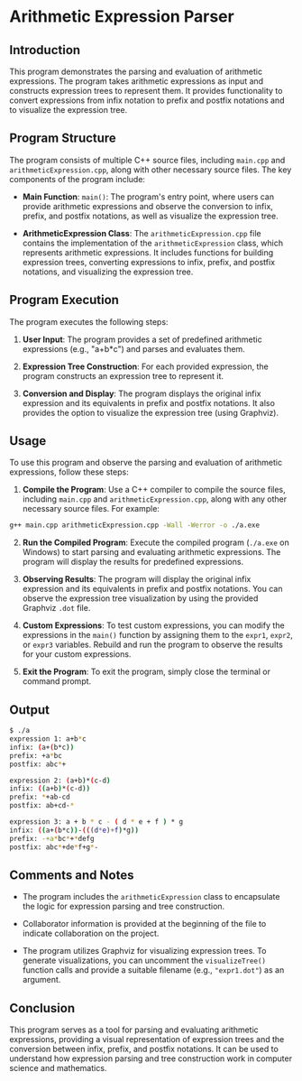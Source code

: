 # Arithmetic Expression Parser

## Introduction

This program demonstrates the parsing and evaluation of arithmetic expressions. The program takes arithmetic expressions as input and constructs expression trees to represent them. It provides functionality to convert expressions from infix notation to prefix and postfix notations and to visualize the expression tree.

## Program Structure

The program consists of multiple C++ source files, including `main.cpp` and `arithmeticExpression.cpp`, along with other necessary source files. The key components of the program include:

- **Main Function**: `main()`: The program's entry point, where users can provide arithmetic expressions and observe the conversion to infix, prefix, and postfix notations, as well as visualize the expression tree.

- **ArithmeticExpression Class**: The `arithmeticExpression.cpp` file contains the implementation of the `arithmeticExpression` class, which represents arithmetic expressions. It includes functions for building expression trees, converting expressions to infix, prefix, and postfix notations, and visualizing the expression tree.

## Program Execution

The program executes the following steps:

1. **User Input**: The program provides a set of predefined arithmetic expressions (e.g., "a+b*c") and parses and evaluates them.

2. **Expression Tree Construction**: For each provided expression, the program constructs an expression tree to represent it.

3. **Conversion and Display**: The program displays the original infix expression and its equivalents in prefix and postfix notations. It also provides the option to visualize the expression tree (using Graphviz).

## Usage

To use this program and observe the parsing and evaluation of arithmetic expressions, follow these steps:

1. **Compile the Program**: Use a C++ compiler to compile the source files, including `main.cpp` and `arithmeticExpression.cpp`, along with any other necessary source files. For example:

```bash
g++ main.cpp arithmeticExpression.cpp -Wall -Werror -o ./a.exe
```

2. **Run the Compiled Program**: Execute the compiled program (`./a.exe` on Windows) to start parsing and evaluating arithmetic expressions. The program will display the results for predefined expressions.

3. **Observing Results**: The program will display the original infix expression and its equivalents in prefix and postfix notations. You can observe the expression tree visualization by using the provided Graphviz `.dot` file.

4. **Custom Expressions**: To test custom expressions, you can modify the expressions in the `main()` function by assigning them to the `expr1`, `expr2`, or `expr3` variables. Rebuild and run the program to observe the results for your custom expressions.

5. **Exit the Program**: To exit the program, simply close the terminal or command prompt.

## Output

```bash
$ ./a
expression 1: a+b*c
infix: (a+(b*c))
prefix: +a*bc
postfix: abc*+

expression 2: (a+b)*(c-d)
infix: ((a+b)*(c-d))
prefix: *+ab-cd
postfix: ab+cd-*

expression 3: a + b * c - ( d * e + f ) * g
infix: ((a+(b*c))-(((d*e)+f)*g))
prefix: -+a*bc*+*defg
postfix: abc*+de*f+g*-
```

## Comments and Notes

- The program includes the `arithmeticExpression` class to encapsulate the logic for expression parsing and tree construction.

- Collaborator information is provided at the beginning of the file to indicate collaboration on the project.

- The program utilizes Graphviz for visualizing expression trees. To generate visualizations, you can uncomment the `visualizeTree()` function calls and provide a suitable filename (e.g., `"expr1.dot"`) as an argument.

## Conclusion

This program serves as a tool for parsing and evaluating arithmetic expressions, providing a visual representation of expression trees and the conversion between infix, prefix, and postfix notations. It can be used to understand how expression parsing and tree construction work in computer science and mathematics.